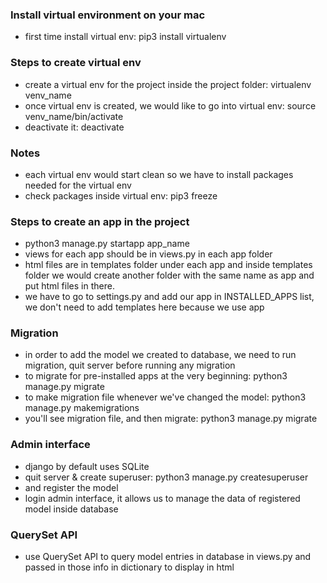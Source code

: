 ### Install virtual environment on your mac
* first time install virtual env: pip3 install virtualenv

### Steps to create virtual env
* create a virtual env for the project inside the project folder: virtualenv venv_name
* once virtual env is created, we would like to go into virtual env: source venv_name/bin/activate
* deactivate it: deactivate

### Notes
* each virtual env would start clean so we have to install packages needed for the virtual env
* check packages inside virtual env: pip3 freeze

### Steps to create an app in the project
* python3 manage.py startapp app_name
* views for each app should be in views.py in each app folder
* html files are in templates folder under each app and inside templates folder we would create another folder with the same name as app and put html files in there.
* we have to go to settings.py and add our app in INSTALLED_APPS list, we don't need to add templates here because we use app

### Migration
* in order to add the model we created to database, we need to run migration, quit server before running any migration
* to migrate for pre-installed apps at the very beginning: python3 manage.py migrate
* to make migration file whenever we've changed the model: python3 manage.py makemigrations
* you'll see migration file, and then migrate: python3 manage.py migrate

### Admin interface
* django by default uses SQLite
* quit server & create superuser: python3 manage.py createsuperuser
* and register the model
* login admin interface, it allows us to manage the data of registered model inside database

### QuerySet API
* use QuerySet API to query model entries in database in views.py and passed in those info in dictionary to display in html
